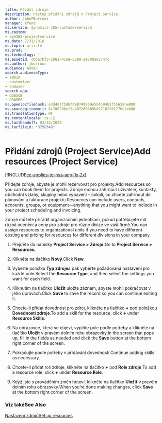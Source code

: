 ```yaml
---
title: Přidat zdroje
description: Postup přidání zdrojů v Project Service
author: JohnPBurrows
manager: kfend
ms.service: dynamics-365-customerservice
ms.custom:
- dyn365-projectservice
ms.date: 7/31/2018
ms.topic: article
ms.prod: ''
ms.technology: ''
ms.assetid: c0ba7bf3-1081-4569-8309-2e70da83747c
ms.author: jburrows
audience: Admin
search.audienceType:
- admin
- customizer
- enduser
search.app:
- D365CE
- D365PS
ms.openlocfilehash: edd4d7f50bf488749959e5b450482f55638be808
ms.sourcegitcommit: 8c786230ef2a497280885b827162561776e2eb00
ms.translationtype: HT
ms.contentlocale: cs-CZ
ms.lasthandoff: 03/24/2020
ms.locfileid: "3750349"
---
```

# <a name="add-resources-project-service"></a><span data-ttu-id="72cb5-103">Přidání zdrojů (Project Service)</span><span class="sxs-lookup"><span data-stu-id="72cb5-103">Add resources (Project Service)</span></span>

[!INCLUDE[cc-applies-to-psa-app-1x-2x](../includes/cc-applies-to-psa-app-1x-2x.md)]

<span data-ttu-id="72cb5-104">Přidejte zdroje, abyste je mohli rezervovat pro projekty.</span><span class="sxs-lookup"><span data-stu-id="72cb5-104">Add resources so you can book them for projects.</span></span> <span data-ttu-id="72cb5-105">Zdroje mohou zahrnout uživatele, kontakty, obchodní vztahy, skupiny nebo vybavení – cokoli, co chcete zahrnout do plánování a fakturace projektu.</span><span class="sxs-lookup"><span data-stu-id="72cb5-105">Resources can include users, contacts, accounts, groups, or equipment—anything that you might want to include in your project scheduling and invoicing.</span></span>  
  
<span data-ttu-id="72cb5-106">Zdroje můžete přiřadit organizačním jednotkám, pokud potřebujete mít různá ocenění a ceny pro zdroje pro různé divize ve vaší firmě.</span><span class="sxs-lookup"><span data-stu-id="72cb5-106">You can assign resources to organizational units if you need to have different costing and pricing for resources for different divisions in your company.</span></span>  
  
1.  <span data-ttu-id="72cb5-107">Přejděte do nabídky **Project Service > Zdroje.**</span><span class="sxs-lookup"><span data-stu-id="72cb5-107">Go to **Project Service > Resources.**</span></span>  
  
2.  <span data-ttu-id="72cb5-108">Klikněte na tlačítko **Nový**.</span><span class="sxs-lookup"><span data-stu-id="72cb5-108">Click **New**.</span></span>  
  
3.  <span data-ttu-id="72cb5-109">Vyberte položku **Typ zdroje**a pak vyberte požadovaná nastavení pro každé pole.</span><span class="sxs-lookup"><span data-stu-id="72cb5-109">Select the **Resource Type**, and then select the settings you want for each field.</span></span>  
  
4.  <span data-ttu-id="72cb5-110">Kliknutím na tlačítko **Uložit** uložte záznam, abyste mohli pokračovat v jeho úpravách.</span><span class="sxs-lookup"><span data-stu-id="72cb5-110">Click **Save** to save the record so you can continue editing it.</span></span>  
  
5.  <span data-ttu-id="72cb5-111">Chcete-li přidat dovednost pro zdroj, klikněte na tlačítko **+** pod položkou **Dovednosti zdroje**.</span><span class="sxs-lookup"><span data-stu-id="72cb5-111">To add a skill for the resource, click **+** under **Resource Skills**.</span></span>  
  
6.  <span data-ttu-id="72cb5-112">Na obrazovce, která se objeví, vyplňte pole podle potřeby a klikněte na tlačítko **Uložit** v pravém dolním rohu obrazovky.</span><span class="sxs-lookup"><span data-stu-id="72cb5-112">In the screen that pops up, fill in the fields as needed and click the **Save** button at the bottom right corner of the screen.</span></span>  
  
7.  <span data-ttu-id="72cb5-113">Pokračujte podle potřeby v přidávání dovedností.</span><span class="sxs-lookup"><span data-stu-id="72cb5-113">Continue adding skills as necessary.</span></span>  
  
8.  <span data-ttu-id="72cb5-114">Chcete-li přidat roli zdroje, klikněte na tlačítko **+** pod **Role zdroje**.</span><span class="sxs-lookup"><span data-stu-id="72cb5-114">To add a resource role, click **+** under **Resource Role**.</span></span>  
  
9. <span data-ttu-id="72cb5-115">Když jste s prováděním změn hotovi, klikněte na tlačítko **Uložit** v pravém dolním rohu obrazovky.</span><span class="sxs-lookup"><span data-stu-id="72cb5-115">When you’re done making changes, click **Save** at the bottom right corner of the screen.</span></span>  
  
### <a name="see-also"></a><span data-ttu-id="72cb5-116">Viz také</span><span class="sxs-lookup"><span data-stu-id="72cb5-116">See Also</span></span>  
 [<span data-ttu-id="72cb5-117">Nastavení zdrojů</span><span class="sxs-lookup"><span data-stu-id="72cb5-117">Set up resources</span></span>](../project-service/set-up-resources.md)

